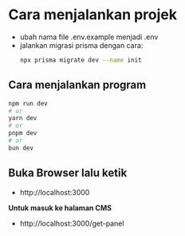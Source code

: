 # Cara menjalankan projek

- ubah nama file .env.example menjadi .env
- jalankan migrasi prisma dengan cara:
  ```bash
  npx prisma migrate dev --name init
  ```


## Cara menjalankan program
```bash
npm run dev
# or
yarn dev
# or
pnpm dev
# or
bun dev
```

## Buka Browser lalu ketik
- http://localhost:3000

**Untuk masuk ke halaman CMS**
- http://localhost:3000/get-panel
